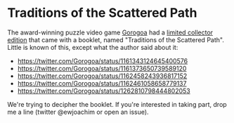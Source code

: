 # Traditions of the Scattered Path

The award-winning puzzle video game [Gorogoa](http://gorogoa.com/) had a
[limited collector
edition](https://www.iam8bit.com/collections/annapurna-interactive/products/gorogoa-nintendo-switch-physical-edition)
that came with a booklet, named "Traditions of the Scattered Path".
Little is known of this, except what the author said about it:

- https://twitter.com/Gorogoa/status/1161343124645400576
- https://twitter.com/Gorogoa/status/1161373650739589120
- https://twitter.com/Gorogoa/status/1162458243936817152
- https://twitter.com/Gorogoa/status/1162461058658779137
- https://twitter.com/Gorogoa/status/1262810798444802053

We're trying to decipher the booklet. If you're interested in taking part, drop me a
line (twitter @ewjoachim or open an issue).
